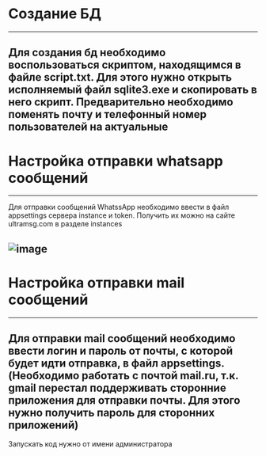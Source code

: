 # Создание БД

---
Для создания бд необходимо воспользоваться скриптом, находящимся в файле script.txt. Для этого нужно открыть исполняемый файл sqlite3.exe и скопировать в него скрипт. Предварительно необходимо поменять почту и телефонный номер пользователей на актуальные
---

# Настройка отправки whatsapp сообщений

---
Для отправки сообщений WhatssApp необходимо ввести в файл appsettings сервера instance и token. Получить их можно на сайте ultramsg.com в разделе instances

![image](https://user-images.githubusercontent.com/61025953/203379273-1580cdc7-a1b0-409f-b70d-7c80ff2f9606.png)
---

# Настройка отправки mail сообщений

---
Для отправки mail сообщений необходимо ввести логин и пароль от почты, с которой будет идти отправка, в файл appsettings. (Необходимо работать с почтой mail.ru, т.к. gmail перестал поддерживать сторонние приложения для отправки почты. Для этого нужно получить пароль для сторонних приложений)
---

Запускать код нужно от имени администратора
